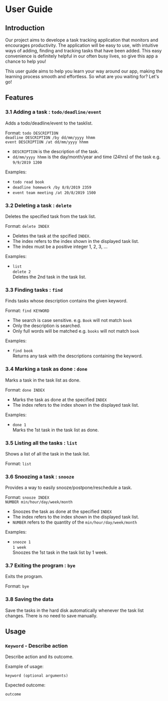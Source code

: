 # User Guide

## Introduction
Our project aims to develope a task tracking application that monitors and encourages productivity. The application will be easy to use, with intuitive ways of adding, finding and tracking tasks that have been added. This easy convenience is definitely helpful in our often busy lives, so give this app a chance to help you!

This user guide aims to help you learn your way around our app, making the learning process smooth and effortless. So what are you waiting for? Let's go!

## Features 

### 3.1 Adding a task : `todo/deadline/event`
Adds a todo/deadline/event to the tasklist.

Format: `todo DESCRIPTION`  
        `deadline DESCRIPTION /by dd/mm/yyyy hhmm`  
        `event DESCRIPTION /at dd/mm/yyyy hhmm`  
        
  - `DESCRIPTION` is the description of the task.
  - `dd/mm/yyyy hhmm` is the day/month/year and time (24hrs) of the task e.g. `9/9/2019 1200`
  
Examples:
  - `todo read book`
  - `deadline homework /by 8/8/2019 2359`
  - `event team meeting /at 20/8/2019 1500`

### 3.2 Deleting a task : `delete`
Deletes the specified task from the task list.

Format: `delete INDEX`
  - Deletes the task at the spcified `INDEX`.
  - The index refers to the index shown in the displayed task list.
  - The index must be a positive integer 1, 2, 3, ...
  
Examples:
  - `list`  
    `delete 2`  
    Deletes the 2nd task in the task list.
  
### 3.3 Finding tasks : `find`
Finds tasks whose description contains the given keyword.

Format: `find KEYWORD`
  - The search is case sensitive. e.g. `Book` will not match `book`
  - Only the description is searched.
  - Only full words will be matched e.g. `books` will not match `book`
  
Examples:
  - `find book`  
  Returns any task with the descriptions containing the keyword.


### 3.4 Marking a task as done : `done`
Marks a task in the task list as done.

Format: `done INDEX`
  - Marks the task as done at the specified `INDEX`
  - The index refers to the index shown in the displayed task list.
  
Examples:
  - `done 1`  
  Marks the 1st task in the task list as done.

### 3.5 Listing all the tasks : `list`
Shows a list of all the task in the task list.

Format: `list`

### 3.6 Snoozing a task : `snooze`
Provides a way to easily snooze/postpone/reschedule a task.

Format: `snooze INDEX`  
        `NUMBER min/hour/day/week/month`
  - Snoozes the task as done at the specified `INDEX`
  - The index refers to the index shown in the displayed task list.
  - `NUMBER` refers to the quantity of the `min/hour/day/week/month`
  
Examples:  
  - `snooze 1`  
    `1 week`  
    Snoozes the 1st task in the task list by 1 week.
  
  
### 3.7 Exiting the program : `bye`
Exits the program.

Format: `bye`

### 3.8 Saving the data
Save the tasks in the hard disk automatically whenever the task list changes.
There is no need to save manually.

## Usage

### `Keyword` - Describe action

Describe action and its outcome.

Example of usage: 

`keyword (optional arguments)`

Expected outcome:

`outcome`

